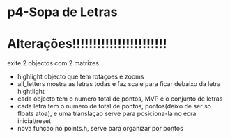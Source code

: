 # p4-Sopa de Letras

#  Alterações!!!!!!!!!!!!!!!!!!!!!!!
exite 2 objectos com 2 matrizes 
- highlight objecto que tem rotaçoes e zooms  
- all_letters mostra as letras todas e faz scale para ficar debaixo da letra hightlight  
- cada objecto tem o numero total de pontos, MVP e o conjunto de letras  
- cada letra tem o numero de total de pontos, pontos(deixo de ser so floats atoa), e uma translaçao serve para posiciona-la no ecra inicial/reset  
- nova funçao no points.h, serve para organizar por pontos  



